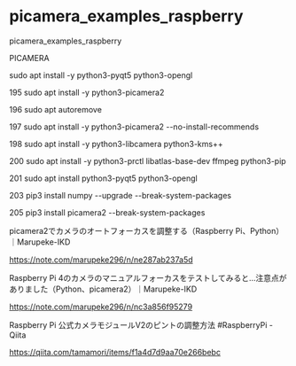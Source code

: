 # picamera_examples_raspberry
picamera_examples_raspberry

PICAMERA

  sudo apt install -y python3-pyqt5 python3-opengl
  
  195  sudo apt install -y python3-picamera2
  
  196  sudo apt autoremove
  
  197  sudo apt install -y python3-picamera2 --no-install-recommends
  
  198  sudo apt install -y python3-libcamera python3-kms++
  
  200  sudo apt install -y python3-prctl libatlas-base-dev ffmpeg python3-pip
  
  201  sudo apt install python3-pyqt5 python3-opengl
  
  203  pip3 install numpy --upgrade --break-system-packages
  
  205  pip3 install picamera2 --break-system-packages

picamera2でカメラのオートフォーカスを調整する（Raspberry Pi、Python） ｜Marupeke-IKD

https://note.com/marupeke296/n/ne287ab237a5d

Raspberry Pi 4のカメラのマニュアルフォーカスをテストしてみると…注意点がありました（Python、picamera2）｜Marupeke-IKD

https://note.com/marupeke296/n/nc3a856f95279

Raspberry Pi 公式カメラモジュールV2のピントの調整方法 #RaspberryPi - Qiita

https://qiita.com/tamamori/items/f1a4d7d9aa70e266bebc

